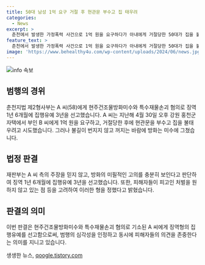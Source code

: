 ```yaml
---
title: 50대 남성 1억 요구 거절 후 현관문 부수고 집 태우려
categories:
  - News
excerpt: >
  춘천에서 발생한 가정폭력 사건으로 1억 원을 요구하다가 아내에게 거절당한 50대가 집을 불태웠으나 징역형의 집행유예가 선고됐다. A씨는 아내에게 돈을 요구한 뒤 폭력을 행사하고, 집을 불태웠지만 방화 미수로 인한 혐의가 추가됐다. 재판부는 고의적인 방화 행위를 인정하고, 피해자들의 의사를 고려하여 징역형의 집행유예를 선고했다.
feature_text: >
  춘천에서 발생한 가정폭력 사건으로 1억 원을 요구하다가 아내에게 거절당한 50대가 집을 불태웠으나 징역형의 집행유예가 선고됐다. A씨는 아내에게 돈을 요구한 뒤 폭력을 행사하고, 집을 불태웠지만 방화 미수로 인한 혐의가 추가됐다. 재판부는 고의적인 방화 행위를 인정하고, 피해자들의 의사를 고려하여 징역형의 집행유예를 선고했다.
image: 'https://www.behealthy4u.com/wp-content/uploads/2024/06/news.jpg'
---
```


<p><img src="https://www.behealthy4u.com/wp-content/uploads/2024/06/news.jpg" alt="info 속보" /></p>

<h2 data-ke-size="size26">범행의 경위</h2>

<p data-ke-size="size16">춘천지법 제2형사부는 A 씨(58)에게 현주건조물방화미수와 특수재물손괴 혐의로 징역 1년 6개월에 집행유예 3년을 선고했습니다. A 씨는 지난해 4월 30일 오후 강원 홍천군 자택에서 부인 B 씨에게 1억 원을 요구하고, 거절당한 후에 현관문을 부수고 집을 불태우려고 시도했습니다. 그러나 불길이 번지지 않고 꺼지는 바람에 방화는 미수에 그쳤습니다.</p>

<h2 data-ke-size="size26">법정 판결</h2>

<p data-ke-size="size16">재판부는 A 씨 측의 주장을 믿지 않고, 방화의 미필적인 고의를 충분히 보인다고 판단하여 징역 1년 6개월에 집행유예 3년을 선고했습니다. 또한, 피해자들이 피고인 처벌을 원하지 않고 있는 점 등을 고려하여 이러한 형을 정했다고 밝혔습니다.</p>

<h2 data-ke-size="size26">판결의 의미</h2>

<p data-ke-size="size16">이번 판결은 현주건조물방화미수와 특수재물손괴 혐의로 기소된 A 씨에게 징역형의 집행유예를 선고함으로써, 범행의 심각성을 인정하고 동시에 피해자들의 의견을 존중한다는 의미를 지니고 있습니다.</p>
생생한 뉴스, <a href="https://qoogle.tistory.com" rel="dofollow">qoogle.tistory.com</a>


